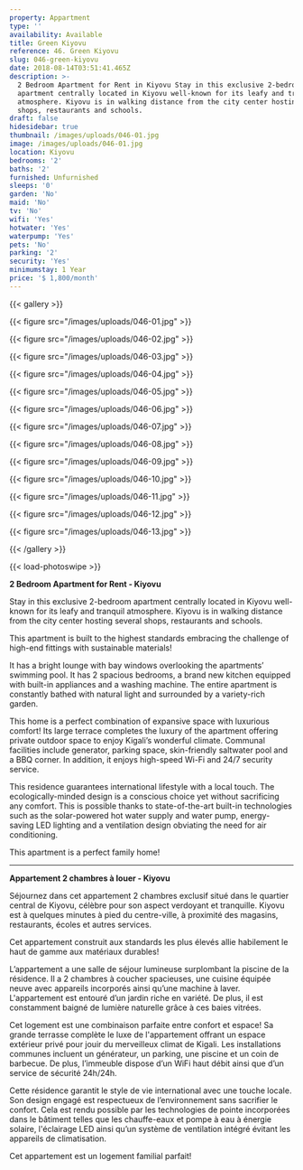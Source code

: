 ```yaml
---
property: Appartment
type: ''
availability: Available
title: Green Kiyovu
reference: 46. Green Kiyovu
slug: 046-green-kiyovu
date: 2018-08-14T03:51:41.465Z
description: >-
  2 Bedroom Apartment for Rent in Kiyovu Stay in this exclusive 2-bedroom
  apartment centrally located in Kiyovu well-known for its leafy and tranquil
  atmosphere. Kiyovu is in walking distance from the city center hosting several
  shops, restaurants and schools.
draft: false
hidesidebar: true
thumbnail: /images/uploads/046-01.jpg
image: /images/uploads/046-01.jpg
location: Kiyovu
bedrooms: '2'
baths: '2'
furnished: Unfurnished
sleeps: '0'
garden: 'No'
maid: 'No'
tv: 'No'
wifi: 'Yes'
hotwater: 'Yes'
waterpump: 'Yes'
pets: 'No'
parking: '2'
security: 'Yes'
minimumstay: 1 Year
price: '$ 1,800/month'
---
```

{{< gallery >}}

{{< figure src="/images/uploads/046-01.jpg" >}}

{{< figure src="/images/uploads/046-02.jpg" >}}

{{< figure src="/images/uploads/046-03.jpg" >}}

{{< figure src="/images/uploads/046-04.jpg" >}}

{{< figure src="/images/uploads/046-05.jpg" >}}

{{< figure src="/images/uploads/046-06.jpg" >}}

{{< figure src="/images/uploads/046-07.jpg" >}}

{{< figure src="/images/uploads/046-08.jpg" >}}

{{< figure src="/images/uploads/046-09.jpg" >}}

{{< figure src="/images/uploads/046-10.jpg" >}}

{{< figure src="/images/uploads/046-11.jpg" >}}

{{< figure src="/images/uploads/046-12.jpg" >}}

{{< figure src="/images/uploads/046-13.jpg" >}}

{{< /gallery >}}

{{< load-photoswipe >}}

**2 Bedroom Apartment for Rent - Kiyovu**

Stay in this exclusive 2-bedroom apartment centrally located in Kiyovu well-known for its leafy and tranquil atmosphere. Kiyovu is in walking distance from the city center hosting several shops, restaurants and schools.

This apartment is built to the highest standards embracing the challenge of high-end fittings with sustainable materials!

It has a bright lounge with bay windows overlooking the apartments’ swimming pool. It has 2 spacious bedrooms, a brand new kitchen equipped with built-in appliances and a washing machine. The entire apartment is constantly bathed with natural light and surrounded by a variety-rich garden.

This home is a perfect combination of expansive space with luxurious comfort! Its large terrace completes the luxury of the apartment offering private outdoor space to enjoy Kigali’s wonderful climate. Communal facilities include generator, parking space, skin-friendly saltwater pool and a BBQ corner. In addition, it enjoys high-speed Wi-Fi and 24/7 security service.

This residence guarantees international lifestyle with a local touch. The ecologically-minded design is a conscious choice yet without sacrificing any comfort. This is possible thanks to state-of-the-art built-in technologies such as the solar-powered hot water supply and water pump, energy-saving LED lighting and a ventilation design obviating the need for air conditioning.

This apartment is a perfect family home!

---

**Appartement 2 chambres à louer - Kiyovu**

Séjournez dans cet appartement 2 chambres exclusif situé dans le quartier central de Kiyovu, célèbre pour son aspect verdoyant et tranquille. Kiyovu est à quelques minutes à pied du centre-ville, à proximité des magasins, restaurants, écoles et autres services.

Cet appartement construit aux standards les plus élevés allie habilement le haut de gamme aux matériaux durables!

L’appartement a une salle de séjour lumineuse surplombant la piscine de la résidence. Il a 2 chambres à coucher spacieuses, une cuisine équipée neuve avec appareils incorporés ainsi qu’une machine à laver. L'appartement est entouré d’un jardin riche en variété. De plus, il est constamment baigné de lumière naturelle grâce à ces baies vitrées.

Cet logement est une combinaison parfaite entre confort et espace! Sa grande terrasse complète le luxe de l'appartement offrant un espace extérieur privé pour jouir du merveilleux climat de Kigali. Les installations communes incluent un générateur, un parking, une piscine et un coin de barbecue. De plus, l’immeuble dispose d’un WiFi haut débit ainsi que d’un service de sécurité 24h/24h.

Cette résidence garantit le style de vie international avec une touche locale. Son design engagé est respectueux de l’environnement sans sacrifier le confort. Cela est rendu possible par les technologies de pointe incorporées dans le bâtiment telles que les chauffe-eaux et pompe à eau à énergie solaire, l'éclairage LED ainsi qu’un système de ventilation intégré évitant les appareils de climatisation.

Cet appartement est un logement familial parfait!

